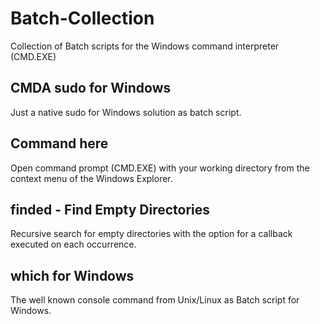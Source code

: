 Batch-Collection
================

Collection of Batch scripts for the Windows command interpreter (CMD.EXE)


CMDA sudo for Windows
---------------------

Just a native sudo for Windows solution as batch script.


Command here
------------

Open command prompt (CMD.EXE) with your working directory from the context menu 
of the Windows Explorer.


finded - Find Empty Directories
-------------------------------

Recursive search for empty directories with the option for a callback executed
on each occurrence.


which for Windows
-----------------

The well known console command from Unix/Linux as Batch script for Windows.
